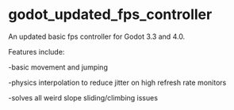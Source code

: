 # godot_updated_fps_controller
An updated basic fps controller for Godot 3.3 and 4.0.

Features include:

-basic movement and jumping

-physics interpolation to reduce jitter on high refresh rate monitors

-solves all weird slope sliding/climbing issues 
